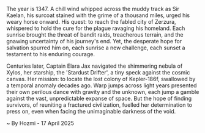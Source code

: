 
The year is 1347.  A chill wind whipped across the muddy track as Sir Kaelan, his surcoat stained with the grime of a thousand miles, urged his weary horse onward.  His quest: to reach the fabled city of Zerzura, whispered to hold the cure for the plague ravaging his homeland.  Each sunrise brought the threat of bandit raids, treacherous terrain, and the gnawing uncertainty of his journey's end.  Yet, the desperate hope for salvation spurred him on, each sunrise a new challenge, each sunset a testament to his enduring courage.

Centuries later, Captain Elara Jax navigated the shimmering nebula of Xylos, her starship, the 'Stardust Drifter', a tiny speck against the cosmic canvas.  Her mission: to locate the lost colony of Kepler-186f, swallowed by a temporal anomaly decades ago.  Warp jumps across light years presented their own perilous dance with gravity and the unknown, each jump a gamble against the vast, unpredictable expanse of space.  But the hope of finding survivors, of reuniting a fractured civilization, fuelled her determination to press on, even when facing the unimaginable darkness of the void.

~ By Hozmi - 17 April 2025
